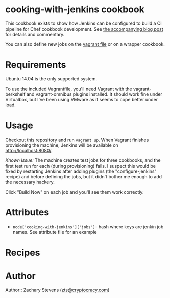 # cooking-with-jenkins cookbook

This cookbook exists to show how Jenkins can be configured to build a
CI pipeline for Chef cookbook development.  See
[the accompanying blog post](http://www.cryptocracy.com/blog/2014/01/03/cooking-with-jenkins-test-kitchen-and-docker/)
for details and commentary.

You can also define new jobs on the [vagrant file](https://gist.github.com/jespada/e79bc5fb3f3e7e5dcb24) or on a wrapper cookbook.

# Requirements

Ubuntu 14.04 is the only supported system.

To use the included Vagrantfile, you'll need Vagrant with the
vagrant-berkshelf and vagrant-omnibus plugins installed. It should
work fine under Virtualbox, but I've been using VMware as it seems to
cope better under load.

# Usage

Checkout this repository and run `vagrant up`.  When Vagrant finishes
provisioning the machine, Jenkins will be available on
[http://localhost:8080/](http://localhost:8080/).

_Known Issue:_ The machine creates test jobs for three cookbooks, and
the first test run for each (during provisioning) fails.  I suspect
this would be fixed by restarting Jenkins after adding plugins (the
"configure-jenkins" recipe) and before defining the jobs, but it
didn't bother me enough to add the necessary hackery.

Click "Build Now" on each job and you'll see them work correctly.

# Attributes
* `node['cooking-with-jenkins']['jobs']`- hash where keys are jenkin job names. See attribute file for an example

# Recipes

# Author

Author:: Zachary Stevens (<zts@cryptocracy.com>)
